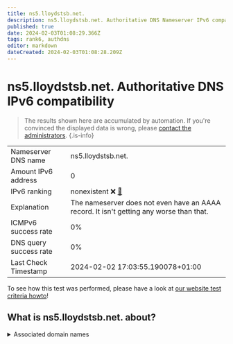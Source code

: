 ```yaml
---
title: ns5.lloydstsb.net.
description: ns5.lloydstsb.net. Authoritative DNS Nameserver IPv6 compatibility
published: true
date: 2024-02-03T01:08:29.366Z
tags: rank6, authdns
editor: markdown
dateCreated: 2024-02-03T01:08:28.209Z
---
```


# ns5.lloydstsb.net. Authoritative DNS IPv6 compatibility

> The results shown here are accumulated by automation. If you're convinced the displayed data is wrong, please [contact the administrators](/howto/chat). 
{.is-info}




|   |   |
| - | - |
| Nameserver DNS name | ns5.lloydstsb.net.
| Amount IPv6 address | 0
| IPv6 ranking | nonexistent :x: [🔗](/howto/ranking) |
| Explanation | The nameserver does not even have an AAAA record. It isn't getting any worse than that. |
| ICMPv6 success rate | 0%|
| DNS query success rate | 0% |
| Last Check Timestamp | 2024-02-02 17:03:55.190078+01:00 |

To see how this test was performed, please have a look at [our website test criteria howto](/howto/testcriteria/authdns)!


## What is ns5.lloydstsb.net. about?






<details>
<summary>Associated domain names</summary>

www.lloydsbankinggroup.com

</details>
